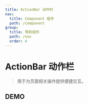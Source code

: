 ```yaml
---
title: ActionBar 动作栏
nav:
  title: Component 组件
  path: /component
group:
  title: 导航组件
  path: /nav
  order: 4
---
```


# ActionBar 动作栏

> 用于为页面相关操作提供便捷交互。

## DEMO

<code src="./demo/doc.tsx"></code>

<API></API>
